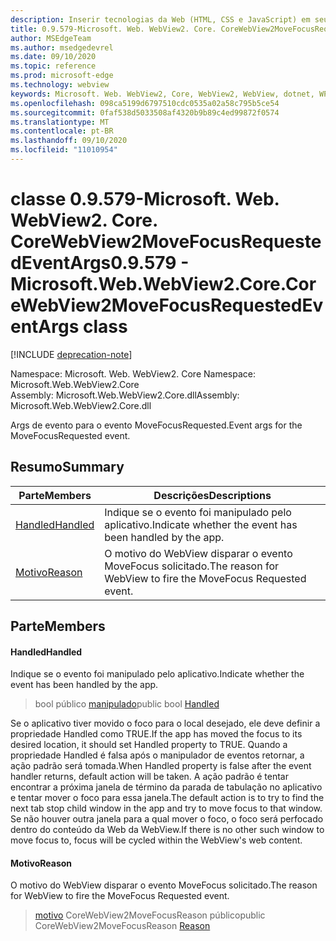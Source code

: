```yaml
---
description: Inserir tecnologias da Web (HTML, CSS e JavaScript) em seus aplicativos nativos com o controle WebView2 do Microsoft Edge
title: 0.9.579-Microsoft. Web. WebView2. Core. CoreWebView2MoveFocusRequestedEventArgs
author: MSEdgeTeam
ms.author: msedgedevrel
ms.date: 09/10/2020
ms.topic: reference
ms.prod: microsoft-edge
ms.technology: webview
keywords: Microsoft. Web. WebView2, Core, WebView2, WebView, dotnet, WPF, WinForms, app, Edge, CoreWebView2, CoreWebView2Controller, controle do navegador, Edge HTML, Microsoft. Web. WebView2. Core. CoreWebView2MoveFocusRequestedEventArgs
ms.openlocfilehash: 098ca5199d6797510cdc0535a02a58c795b5ce54
ms.sourcegitcommit: 0faf538d5033508af4320b9b89c4ed99872f0574
ms.translationtype: MT
ms.contentlocale: pt-BR
ms.lasthandoff: 09/10/2020
ms.locfileid: "11010954"
---
```

# <span data-ttu-id="c6f41-104">classe 0.9.579-Microsoft. Web. WebView2. Core. CoreWebView2MoveFocusRequestedEventArgs</span><span class="sxs-lookup"><span data-stu-id="c6f41-104">0.9.579 - Microsoft.Web.WebView2.Core.CoreWebView2MoveFocusRequestedEventArgs class</span></span> 

[!INCLUDE [deprecation-note](../../includes/deprecation-note.md)]

<span data-ttu-id="c6f41-105">Namespace: Microsoft. Web. WebView2. Core </span><span class="sxs-lookup"><span data-stu-id="c6f41-105">Namespace: Microsoft.Web.WebView2.Core</span></span>\
<span data-ttu-id="c6f41-106">Assembly: Microsoft.Web.WebView2.Core.dll</span><span class="sxs-lookup"><span data-stu-id="c6f41-106">Assembly: Microsoft.Web.WebView2.Core.dll</span></span>

<span data-ttu-id="c6f41-107">Args de evento para o evento MoveFocusRequested.</span><span class="sxs-lookup"><span data-stu-id="c6f41-107">Event args for the MoveFocusRequested event.</span></span>

## <span data-ttu-id="c6f41-108">Resumo</span><span class="sxs-lookup"><span data-stu-id="c6f41-108">Summary</span></span>

 <span data-ttu-id="c6f41-109">Parte</span><span class="sxs-lookup"><span data-stu-id="c6f41-109">Members</span></span>                        | <span data-ttu-id="c6f41-110">Descrições</span><span class="sxs-lookup"><span data-stu-id="c6f41-110">Descriptions</span></span>
--------------------------------|---------------------------------------------
[<span data-ttu-id="c6f41-111">Handled</span><span class="sxs-lookup"><span data-stu-id="c6f41-111">Handled</span></span>](#handled) | <span data-ttu-id="c6f41-112">Indique se o evento foi manipulado pelo aplicativo.</span><span class="sxs-lookup"><span data-stu-id="c6f41-112">Indicate whether the event has been handled by the app.</span></span>
[<span data-ttu-id="c6f41-113">Motivo</span><span class="sxs-lookup"><span data-stu-id="c6f41-113">Reason</span></span>](#reason) | <span data-ttu-id="c6f41-114">O motivo do WebView disparar o evento MoveFocus solicitado.</span><span class="sxs-lookup"><span data-stu-id="c6f41-114">The reason for WebView to fire the MoveFocus Requested event.</span></span>

## <span data-ttu-id="c6f41-115">Parte</span><span class="sxs-lookup"><span data-stu-id="c6f41-115">Members</span></span>

#### <span data-ttu-id="c6f41-116">Handled</span><span class="sxs-lookup"><span data-stu-id="c6f41-116">Handled</span></span> 

<span data-ttu-id="c6f41-117">Indique se o evento foi manipulado pelo aplicativo.</span><span class="sxs-lookup"><span data-stu-id="c6f41-117">Indicate whether the event has been handled by the app.</span></span>

> <span data-ttu-id="c6f41-118">bool público [manipulado](#handled)</span><span class="sxs-lookup"><span data-stu-id="c6f41-118">public bool [Handled](#handled)</span></span>

<span data-ttu-id="c6f41-119">Se o aplicativo tiver movido o foco para o local desejado, ele deve definir a propriedade Handled como TRUE.</span><span class="sxs-lookup"><span data-stu-id="c6f41-119">If the app has moved the focus to its desired location, it should set Handled property to TRUE.</span></span> <span data-ttu-id="c6f41-120">Quando a propriedade Handled é falsa após o manipulador de eventos retornar, a ação padrão será tomada.</span><span class="sxs-lookup"><span data-stu-id="c6f41-120">When Handled property is false after the event handler returns, default action will be taken.</span></span> <span data-ttu-id="c6f41-121">A ação padrão é tentar encontrar a próxima janela de término da parada de tabulação no aplicativo e tentar mover o foco para essa janela.</span><span class="sxs-lookup"><span data-stu-id="c6f41-121">The default action is to try to find the next tab stop child window in the app and try to move focus to that window.</span></span> <span data-ttu-id="c6f41-122">Se não houver outra janela para a qual mover o foco, o foco será perfocado dentro do conteúdo da Web da WebView.</span><span class="sxs-lookup"><span data-stu-id="c6f41-122">If there is no other such window to move focus to, focus will be cycled within the WebView's web content.</span></span>

#### <span data-ttu-id="c6f41-123">Motivo</span><span class="sxs-lookup"><span data-stu-id="c6f41-123">Reason</span></span> 

<span data-ttu-id="c6f41-124">O motivo do WebView disparar o evento MoveFocus solicitado.</span><span class="sxs-lookup"><span data-stu-id="c6f41-124">The reason for WebView to fire the MoveFocus Requested event.</span></span>

> <span data-ttu-id="c6f41-125">[motivo](#reason) CoreWebView2MoveFocusReason público</span><span class="sxs-lookup"><span data-stu-id="c6f41-125">public CoreWebView2MoveFocusReason [Reason](#reason)</span></span>

